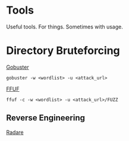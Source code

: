 # Tools

Useful tools. For things. Sometimes with usage.



# Directory Bruteforcing

[Gobuster](github.com/OJ/gobuster)

`gobuster -w <wordlist> -u <attack_url>`

[FFUF](github.com/ffuf/ffuf)

`ffuf -c -w <wordlist> -u <attack_url>/FUZZ`

## Reverse Engineering

[Radare](https://rada.re/r/index.html)
